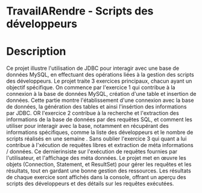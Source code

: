 # TravailARendre  - Scripts des développeurs
# Description
Ce projet illustre l'utilisation de JDBC pour interagir avec une base de données MySQL, en effectuant des opérations liées à la gestion des scripts des développeurs. Le projet traite 3 exercices principaux, chacun ayant un objectif spécifique.
On commence par l'exercice 1 qui contribue à la connexion à la base de données MySQL, création d'une table et insertion de données. Cette partie montre l'établissement d'une connexion avec la base de données, la génération des tables et ainsi l'insértion des informations par JDBC.
OR l'exercice 2 contribue à la recherche et l'extraction des informations de la base de données par des requêtes SQL, et comment
les utiliser pour interagir avec la base, notamment en récupérant des informations spécifiques, comme la liste des développeurs et le nombre de scripts réalisés en une semaine . Sans oublier l'exercice 3 qui quant a lui contribue à l'xécution de requêtes libres et extraction de méta informations / données. Ce dernierinsiste sur l'exécution de requêtes fournies par l'utilisateur, et l'affichage des méta données.
Le projet met en œuvre les objets (Connection, Statement, et ResultSet) pour gérer les requêtes et les résultats, tout en gardant une bonne gestion des ressources. Les résultats de chaque exercice sont affichés dans la console, offrant un aperçu des scripts des développeurs et des détails sur les requêtes exécutées.
